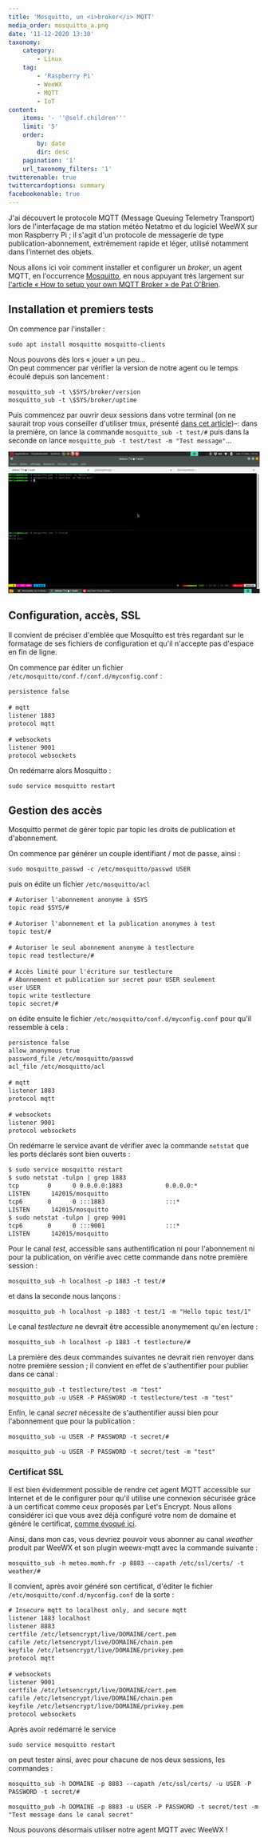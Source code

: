 ```yaml
---
title: 'Mosquitto, un <i>broker</i> MQTT'
media_order: mosquitto_a.png
date: '11-12-2020 13:30'
taxonomy:
    category:
        - Linux
    tag:
        - 'Raspberry Pi'
        - WeeWX
        - MQTT
        - IoT
content:
    items: '- ''@self.children'''
    limit: '5'
    order:
        by: date
        dir: desc
    pagination: '1'
    url_taxonomy_filters: '1'
twitterenable: true
twittercardoptions: summary
facebookenable: true
---
```


J'ai découvert le protocole MQTT (Message Queuing Telemetry Transport) lors de l'interfaçage de ma station météo Netatmo et du logiciel WeeWX sur mon Raspberry Pi&nbsp;; il s'agit d'un protocole de messagerie de type publication-abonnement, extrêmement rapide et léger, utilisé notamment dans l'internet des objets. 

Nous allons ici voir comment installer et configurer un _broker_, un agent MQTT, en l'occurrence [Mosquitto](https://mosquitto.org), en nous appuyant très largement sur [l'article «&nbsp;How to setup your own MQTT Broker&nbsp;» de Pat O'Brien](https://obrienlabs.net/how-to-setup-your-own-mqtt-broker/).

## Installation et premiers tests

On commence par l'installer&nbsp;:

```shell
sudo apt install mosquitto mosquitto-clients
```

Nous pouvons dès lors «&nbsp;jouer&nbsp;» un peu...     
On peut commencer par vérifier la version de notre agent ou le temps écoulé depuis son lancement&nbsp;:

```shell
mosquitto_sub -t \$SYS/broker/version
mosquitto_sub -t \$SYS/broker/uptime
```

Puis commencez par ouvrir deux sessions dans votre terminal (on ne saurait trop vous conseiller d'utiliser tmux, présenté [dans cet article](/blog/my-own-tmux-cheat-sheet))&ndash;: dans la première, on lance la commande `mosquitto_sub -t test/#` puis dans la seconde on lance `mosquitto_pub -t test/test -m "Test message"`...

![premiers pas avec mosquitto](mosquitto_a.png)

## Configuration, accès, SSL

Il convient de préciser d'emblée que Mosquitto est très regardant sur le formatage de ses fichiers de configuration et qu'il n'accepte pas d'espace en fin de ligne.

On commence par éditer un fichier `/etc/mosquitto/conf.f/conf.d/myconfig.conf`&nbsp;:

```
persistence false

# mqtt
listener 1883
protocol mqtt

# websockets
listener 9001
protocol websockets
```

On redémarre alors Mosquitto&nbsp;:

```shell
sudo service mosquitto restart
```

## Gestion des accès

Mosquitto permet de gérer topic par topic les droits de publication et d'abonnement.

On commence par générer un couple identifiant / mot de passe, ainsi&nbsp;:

```shell
sudo mosquitto_passwd -c /etc/mosquitto/passwd USER
```

puis on édite un fichier `/etc/mosquitto/acl`

```
# Autoriser l'abonnement anonyme à $SYS
topic read $SYS/#

# Autoriser l'abonnement et la publication anonymes à test 
topic test/#

# Autoriser le seul abonnement anonyme à testlecture
topic read testlecture/#

# Accès limité pour l'écriture sur testlecture
# Abonnement et publication sur secret pour USER seulement
user USER
topic write testlecture
topic secret/#
```

on édite ensuite le fichier `/etc/mosquitto/conf.d/myconfig.conf` pour qu'il ressemble à cela&nbsp;:

```
persistence false
allow_anonymous true
password_file /etc/mosquitto/passwd
acl_file /etc/mosquitto/acl

# mqtt
listener 1883
protocol mqtt

# websockets
listener 9001
protocol websockets
```

On redémarre le service avant de vérifier avec la commande `netstat` que les ports déclarés sont bien ouverts&nbsp;:

```shell
$ sudo service mosquitto restart
$ sudo netstat -tulpn | grep 1883
tcp        0      0 0.0.0.0:1883            0.0.0.0:*               LISTEN      142015/mosquitto
tcp6       0      0 :::1883                 :::*                    LISTEN      142015/mosquitto
$ sudo netstat -tulpn | grep 9001
tcp6       0      0 :::9001                 :::*                    LISTEN      142015/mosquitto
```

Pour le canal _test_, accessible sans authentification ni pour l'abonnement ni pour la publication, on vérifie avec cette commande dans notre première session&nbsp;:

```shell
mosquitto_sub -h localhost -p 1883 -t test/#
```

et dans la seconde nous lançons&nbsp;:

```shell
mosquitto_pub -h localhost -p 1883 -t test/1 -m "Hello topic test/1"
```

Le canal _testlecture_ ne devrait être accessible anonymement qu'en lecture&nbsp;:

```shell
mosquitto_sub -h localhost -p 1883 -t testlecture/#
```

La première des deux commandes suivantes ne devrait rien renvoyer dans notre première session&nbsp;; il convient en effet de s'authentifier pour publier dans ce canal&nbsp;:

```shell
mosquitto_pub -t testlecture/test -m "test"
mosquitto_pub -u USER -P PASSWORD -t testlecture/test -m "test"
```

Enfin, le canal _secret_ nécessite de s'authentifier aussi bien pour l'abonnement que pour la publication&nbsp;:

```shell
mosquitto_sub -u USER -P PASSWORD -t secret/#
```

```shell
mosquitto_pub -u USER -P PASSWORD -t secret/test -m "test"
```

### Certificat SSL

Il est bien évidemment possible de rendre cet agent MQTT accessible sur Internet et de le configurer pour qu'il utilise une connexion sécurisée grâce à un certificat comme ceux proposés par Let's Encrypt. Nous allons considérer ici que vous avez déjà configuré votre nom de domaine et généré le certificat, [comme évoqué ici](/blog/auto-hebergement-dynhost-ovh-et-certificat-lets-encrypt-sous-raspbian).

Ainsi, dans mon cas, vous devriez pouvoir vous abonner au canal _weather_ produit par WeeWX et son plugin weewx-mqtt avec la commande suivante&nbsp;:

```shell
mosquitto_sub -h meteo.momh.fr -p 8883 --capath /etc/ssl/certs/ -t weather/#
```


Il convient, après avoir généré son certificat, d'éditer le fichier `/etc/mosquitto/conf.d/myconfig.conf` de la sorte&nbsp;:

```
# Insecure mqtt to localhost only, and secure mqtt
listener 1883 localhost
listener 8883
certfile /etc/letsencrypt/live/DOMAINE/cert.pem
cafile /etc/letsencrypt/live/DOMAINE/chain.pem
keyfile /etc/letsencrypt/live/DOMAINE/privkey.pem
protocol mqtt

# websockets
listener 9001
certfile /etc/letsencrypt/live/DOMAINE/cert.pem
cafile /etc/letsencrypt/live/DOMAINE/chain.pem
keyfile /etc/letsencrypt/live/DOMAINE/privkey.pem
protocol websockets
```

Après avoir redémarré le service

```shell
sudo service mosquitto restart
```

on peut tester ainsi, avec pour chacune de nos deux sessions, les commandes&nbsp;:

```shell
mosquitto_sub -h DOMAINE -p 8883 --capath /etc/ssl/certs/ -u USER -P PASSWORD -t secret/#
```

```shell
mosquitto_pub -h DOMAINE -p 8883 -u USER -P PASSWORD -t secret/test -m "Test message dans le canal secret"
```

Nous pouvons désormais utiliser notre agent MQTT avec WeeWX&nbsp;!